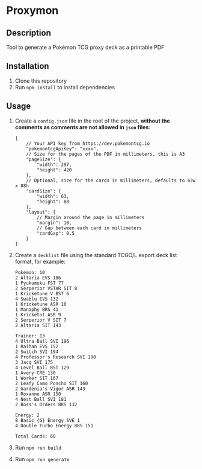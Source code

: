 # Proxymon

## Description

Tool to generate a Pokémon TCG proxy deck as a printable PDF

## Installation

1. Clone this repository
2. Run `npm install` to install dependencies

## Usage

1. Create a `config.json` file in the root of the project, **without the comments as comments are not allowed in `json` files**:

    ```
    {
        // Your API key from https://dev.pokemontcg.io
        "pokemontcgApiKey": "xxxx",
        // Size for the pages of the PDF in millimeters, this is A3
        "pageSize": {
            "width": 297,
            "height": 420
        },
        // Optional, size for the cards in millimeters, defaults to 63w x 88h
        "cardSize": {
            "width": 63,
            "height": 88
        },
        "layout": {
            // Margin around the page in millimeters
            "margin": 10,
            // Gap between each card in millimeters
            "cardGap": 0.5
        }
    }
    ```
1. Create a `decklist` file using the standard TCGO/L export deck list format, for example:
    ```
    Pokémon: 10
    2 Altaria EVS 106
    1 Pyukumuku FST 77
    2 Serperior VSTAR SIT 8
    1 Kricketune V BST 6
    4 Swablu EVS 132
    1 Kricketune ASR 10
    1 Manaphy BRS 41
    1 Kricketot ASR 9
    2 Serperior V SIT 7
    2 Altaria SIT 143

    Trainer: 13
    4 Ultra Ball SVI 196
    1 Raihan EVS 152
    2 Switch SVI 194
    4 Professor's Research SVI 190
    3 Jacq SVI 175
    4 Level Ball BST 129
    1 Avery CRE 130
    1 Worker SIT 167
    2 Leafy Camo Poncho SIT 160
    2 Gardenia's Vigor ASR 143
    1 Roxanne ASR 150
    4 Nest Ball SVI 181
    2 Boss's Orders BRS 132

    Energy: 2
    8 Basic {G} Energy SVE 1
    4 Double Turbo Energy BRS 151

    Total Cards: 60
    ```
1. Run `npm run build`
1. Run `npm run generate`
